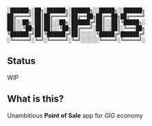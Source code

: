 ```
░██████╗░██╗░██████╗░██████╗░░█████╗░░██████╗
██╔════╝░██║██╔════╝░██╔══██╗██╔══██╗██╔════╝
██║░░██╗░██║██║░░██╗░██████╔╝██║░░██║╚█████╗░
██║░░╚██╗██║██║░░╚██╗██╔═══╝░██║░░██║░╚═══██╗
╚██████╔╝██║╚██████╔╝██║░░░░░╚█████╔╝██████╔╝
░╚═════╝░╚═╝░╚═════╝░╚═╝░░░░░░╚════╝░╚═════╝░
```
## Status

WIP

## What is this?

Unambitious **Point of Sale** app for *GIG* economy

